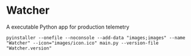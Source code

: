 # Watcher
A executable Python app for production telemetry

```plaintext
pyinstaller --onefile --noconsole --add-data "images;images" --name "Watcher" --icon="images/icon.ico" main.py --version-file "Watcher.version"
```